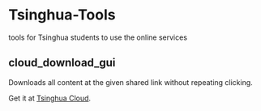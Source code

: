 # Tsinghua-Tools
tools for Tsinghua students to use the online services

## cloud_download_gui

Downloads all content at the given shared link without repeating clicking.

Get it at [Tsinghua Cloud](https://cloud.tsinghua.edu.cn/d/784179f8335746e78531/).

